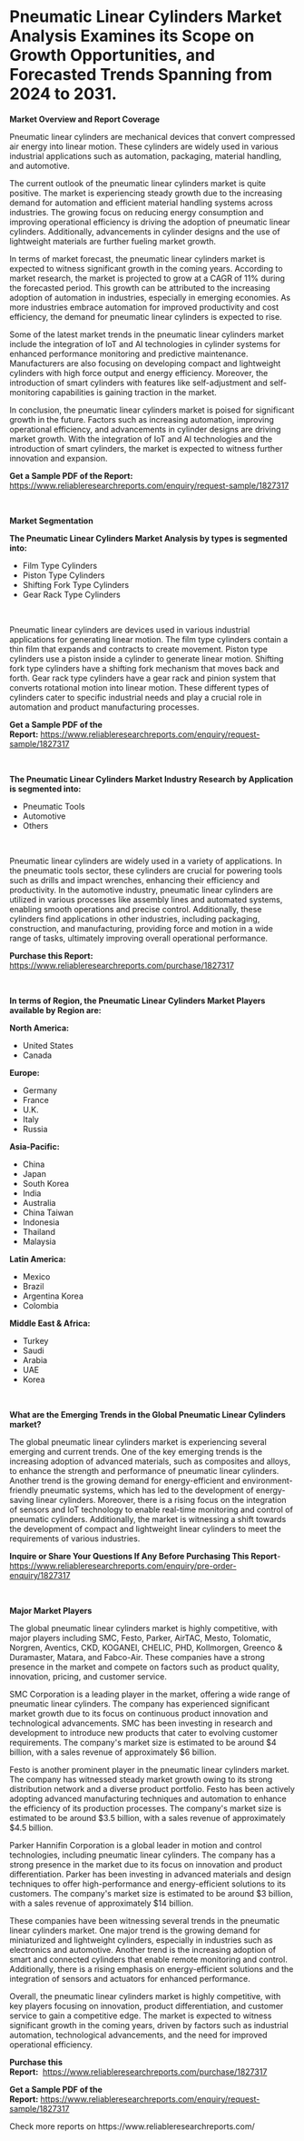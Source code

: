 <p><h1>Pneumatic Linear Cylinders Market Analysis Examines its Scope on Growth Opportunities, and Forecasted Trends Spanning from 2024 to 2031.</h1></p><p><strong>Market Overview and Report Coverage</strong></p>
<p><p>Pneumatic linear cylinders are mechanical devices that convert compressed air energy into linear motion. These cylinders are widely used in various industrial applications such as automation, packaging, material handling, and automotive.</p><p>The current outlook of the pneumatic linear cylinders market is quite positive. The market is experiencing steady growth due to the increasing demand for automation and efficient material handling systems across industries. The growing focus on reducing energy consumption and improving operational efficiency is driving the adoption of pneumatic linear cylinders. Additionally, advancements in cylinder designs and the use of lightweight materials are further fueling market growth.</p><p>In terms of market forecast, the pneumatic linear cylinders market is expected to witness significant growth in the coming years. According to market research, the market is projected to grow at a CAGR of 11% during the forecasted period. This growth can be attributed to the increasing adoption of automation in industries, especially in emerging economies. As more industries embrace automation for improved productivity and cost efficiency, the demand for pneumatic linear cylinders is expected to rise.</p><p>Some of the latest market trends in the pneumatic linear cylinders market include the integration of IoT and AI technologies in cylinder systems for enhanced performance monitoring and predictive maintenance. Manufacturers are also focusing on developing compact and lightweight cylinders with high force output and energy efficiency. Moreover, the introduction of smart cylinders with features like self-adjustment and self-monitoring capabilities is gaining traction in the market.</p><p>In conclusion, the pneumatic linear cylinders market is poised for significant growth in the future. Factors such as increasing automation, improving operational efficiency, and advancements in cylinder designs are driving market growth. With the integration of IoT and AI technologies and the introduction of smart cylinders, the market is expected to witness further innovation and expansion.</p></p>
<p><strong>Get a Sample PDF of the Report:</strong> <a href="https://www.reliableresearchreports.com/enquiry/request-sample/1827317">https://www.reliableresearchreports.com/enquiry/request-sample/1827317</a></p>
<p>&nbsp;</p>
<p><strong>Market Segmentation</strong></p>
<p><strong>The Pneumatic Linear Cylinders Market Analysis by types is segmented into:</strong></p>
<p><ul><li>Film Type Cylinders</li><li>Piston Type Cylinders</li><li>Shifting Fork Type Cylinders</li><li>Gear Rack Type Cylinders</li></ul></p>
<p>&nbsp;</p>
<p><p>Pneumatic linear cylinders are devices used in various industrial applications for generating linear motion. The film type cylinders contain a thin film that expands and contracts to create movement. Piston type cylinders use a piston inside a cylinder to generate linear motion. Shifting fork type cylinders have a shifting fork mechanism that moves back and forth. Gear rack type cylinders have a gear rack and pinion system that converts rotational motion into linear motion. These different types of cylinders cater to specific industrial needs and play a crucial role in automation and product manufacturing processes.</p></p>
<p><strong>Get a Sample PDF of the Report:</strong>&nbsp;<a href="https://www.reliableresearchreports.com/enquiry/request-sample/1827317">https://www.reliableresearchreports.com/enquiry/request-sample/1827317</a></p>
<p>&nbsp;</p>
<p><strong>The Pneumatic Linear Cylinders Market Industry Research by Application is segmented into:</strong></p>
<p><ul><li>Pneumatic Tools</li><li>Automotive</li><li>Others</li></ul></p>
<p>&nbsp;</p>
<p><p>Pneumatic linear cylinders are widely used in a variety of applications. In the pneumatic tools sector, these cylinders are crucial for powering tools such as drills and impact wrenches, enhancing their efficiency and productivity. In the automotive industry, pneumatic linear cylinders are utilized in various processes like assembly lines and automated systems, enabling smooth operations and precise control. Additionally, these cylinders find applications in other industries, including packaging, construction, and manufacturing, providing force and motion in a wide range of tasks, ultimately improving overall operational performance.</p></p>
<p><strong>Purchase this Report:</strong>&nbsp; <a href="https://www.reliableresearchreports.com/purchase/1827317">https://www.reliableresearchreports.com/purchase/1827317</a></p>
<p>&nbsp;</p>
<p><strong>In terms of Region, the Pneumatic Linear Cylinders Market Players available by Region are:</strong></p>
<p>
    <p> <strong> North America: </strong>
        <ul>
            <li>United States</li>
            <li>Canada</li>
        </ul>
        </p> 
    <p> <strong> Europe: </strong>
        <ul>
            <li>Germany</li>
            <li>France</li>
            <li>U.K.</li>
            <li>Italy</li>
            <li>Russia</li>
        </ul>
        </p> 
    <p> <strong> Asia-Pacific: </strong>
        <ul>
            <li>China</li>
            <li>Japan</li>
            <li>South Korea</li>
            <li>India</li>
            <li>Australia</li>
            <li>China Taiwan</li>
            <li>Indonesia</li>
            <li>Thailand</li>
            <li>Malaysia</li>
        </ul>
        </p> 
    <p> <strong> Latin America: </strong>
        <ul>
            <li>Mexico</li>
            <li>Brazil</li>
            <li>Argentina Korea</li>
            <li>Colombia</li>
        </ul>
        </p> 
    <p> <strong> Middle East & Africa: </strong>
        <ul>
            <li>Turkey</li>
            <li>Saudi</li>
            <li>Arabia</li>
            <li>UAE</li>
            <li>Korea</li>
        </ul>
    </p>
    </p>
<p>&nbsp;</p>
<p><strong>What are the Emerging Trends in the Global Pneumatic Linear Cylinders market?</strong></p>
<p><p>The global pneumatic linear cylinders market is experiencing several emerging and current trends. One of the key emerging trends is the increasing adoption of advanced materials, such as composites and alloys, to enhance the strength and performance of pneumatic linear cylinders. Another trend is the growing demand for energy-efficient and environment-friendly pneumatic systems, which has led to the development of energy-saving linear cylinders. Moreover, there is a rising focus on the integration of sensors and IoT technology to enable real-time monitoring and control of pneumatic cylinders. Additionally, the market is witnessing a shift towards the development of compact and lightweight linear cylinders to meet the requirements of various industries.</p></p>
<p><strong>Inquire or Share Your Questions If Any Before Purchasing This Report</strong>- <a href="https://www.reliableresearchreports.com/enquiry/pre-order-enquiry/1827317">https://www.reliableresearchreports.com/enquiry/pre-order-enquiry/1827317</a></p>
<p>&nbsp;</p>
<p><strong>Major Market Players</strong></p>
<p><p>The global pneumatic linear cylinders market is highly competitive, with major players including SMC, Festo, Parker, AirTAC, Mesto, Tolomatic, Norgren, Aventics, CKD, KOGANEI, CHELIC, PHD, Kollmorgen, Greenco & Duramaster, Matara, and Fabco-Air. These companies have a strong presence in the market and compete on factors such as product quality, innovation, pricing, and customer service.</p><p>SMC Corporation is a leading player in the market, offering a wide range of pneumatic linear cylinders. The company has experienced significant market growth due to its focus on continuous product innovation and technological advancements. SMC has been investing in research and development to introduce new products that cater to evolving customer requirements. The company's market size is estimated to be around $4 billion, with a sales revenue of approximately $6 billion.</p><p>Festo is another prominent player in the pneumatic linear cylinders market. The company has witnessed steady market growth owing to its strong distribution network and a diverse product portfolio. Festo has been actively adopting advanced manufacturing techniques and automation to enhance the efficiency of its production processes. The company's market size is estimated to be around $3.5 billion, with a sales revenue of approximately $4.5 billion.</p><p>Parker Hannifin Corporation is a global leader in motion and control technologies, including pneumatic linear cylinders. The company has a strong presence in the market due to its focus on innovation and product differentiation. Parker has been investing in advanced materials and design techniques to offer high-performance and energy-efficient solutions to its customers. The company's market size is estimated to be around $3 billion, with a sales revenue of approximately $14 billion.</p><p>These companies have been witnessing several trends in the pneumatic linear cylinders market. One major trend is the growing demand for miniaturized and lightweight cylinders, especially in industries such as electronics and automotive. Another trend is the increasing adoption of smart and connected cylinders that enable remote monitoring and control. Additionally, there is a rising emphasis on energy-efficient solutions and the integration of sensors and actuators for enhanced performance.</p><p>Overall, the pneumatic linear cylinders market is highly competitive, with key players focusing on innovation, product differentiation, and customer service to gain a competitive edge. The market is expected to witness significant growth in the coming years, driven by factors such as industrial automation, technological advancements, and the need for improved operational efficiency.</p></p>
<p><strong>Purchase this Report:</strong>&nbsp;&nbsp;<a href="https://www.reliableresearchreports.com/purchase/1827317">https://www.reliableresearchreports.com/purchase/1827317</a></p>
<p></p>
<p><strong>Get a Sample PDF of the Report:</strong>&nbsp;<a href="https://www.reliableresearchreports.com/enquiry/request-sample/1827317">https://www.reliableresearchreports.com/enquiry/request-sample/1827317</a></p>
<p>Check more reports on https://www.reliableresearchreports.com/</p>